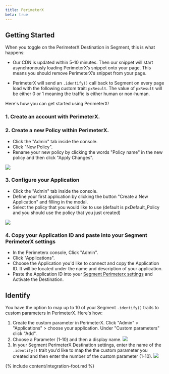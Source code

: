 ```yaml
---
title: PerimeterX
beta: true
---
```


## Getting Started

When you toggle on the PerimeterX Destination in Segment, this is what happens:

+ Our CDN is updated within 5-10 minutes. Then our snippet will start asynchronously loading PerimeterX’s snippet onto your page. This means you should remove PerimeterX’s snippet from your page.

+ PerimeterX will send an `.identify()` call back to Segment on every page load with the following custom trait: `pxResult`. The value of `pxResult` will be either 0 or 1 meaning the traffic is either human or non-human.

Here's how you can get started using PerimeterX!

### 1. Create an account with PerimeterX.

### 2. Create a new Policy within PerimeterX.

+ Click the "Admin" tab inside the console.
+ Click "New Policy".
+ Rename your new policy by clicking the words "Policy name" in the new policy and then
click "Apply Changes".

![](https://cloudup.com/cg69lTztbJx+)

### 3. Configure your Application

+ Click the "Admin" tab inside the console.
+ Define your first application by clicking the button "Create a New Application" and filling
in the modal.
+ Select the policy that you would like to use (default is pxDefault_Policy and you should
use the policy that you just created)

![](https://cloudup.com/c1DmbmMK5q8+)

### 4. Copy your Application ID and paste into your Segment PerimeterX settings

+ In the Perimeterx console, Click "Admin".
+ Click "Applications".
+ Choose the Application you'd like to connect and copy the Application ID. It will be located under the name and description of your application.
+ Paste the Application ID into your [Segment Perimeterx settings](https://segment.com/docs/destinations/perimeterx/#settings) and Activate the Destination.

## Identify

You have the option to map up to 10 of your Segment `.identify()` traits to custom parameters in PerimeterX. Here's how:

1. Create the custom parameter in PerimeterX. Click "Admin" > "Applications" > choose your application. Under "Custom parameters" click "Add".
2. Choose a Parameter (1-10) and then a display name.
![](https://cloudup.com/cmA_dv62kgp+)
3. In your Segment PerimeterX Destination settings, enter the name of the `.identify()` trait you'd like to map the the custom parameter you created and then enter the number of the custom parameter (1-10).
![](https://cloudup.com/cnKeeTBLune+)

{% include content/integration-foot.md %}
